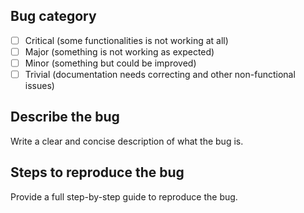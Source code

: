 ## Bug category

- [ ] Critical (some functionalities is not working at all)
- [ ] Major (something is not working as expected)
- [ ] Minor (something but could be improved)
- [ ] Trivial (documentation needs correcting and other non-functional issues)

## Describe the bug

Write a clear and concise description of what the bug is.

## Steps to reproduce the bug

Provide a full step-by-step guide to reproduce the bug.
